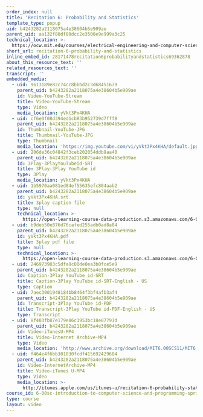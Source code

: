 ```yaml
---
order_index: null
title: 'Recitation 6: Probability and Statistics'
template_type: popup
uid: b4243282a2118075a4e38604b5e909ae
parent_uid: aa132f80df80dcc2e3500e9e999a3c25
technical_location: >-
  https://ocw.mit.edu/courses/electrical-engineering-and-computer-science/6-00sc-introduction-to-computer-science-and-programming-spring-2011/resource-index/recitation-6-probability-and-statistics
short_url: recitation-6-probability-and-statistics
inline_embed_id: 28171478recitation6probabilityandstatistics69362878
about_this_resource_text: ''
related_resources_text: ''
transcript: ''
embedded_media:
  - uid: 9613189e82c74cc8bbbd2c3d68451679
    parent_uid: b4243282a2118075a4e38604b5e909ae
    id: Video-YouTube-Stream
    title: Video-YouTube-Stream
    type: Video
    media_location: yVkt3Px4KHA
  - uid: cf6e0f08d394ed1cb83b952739d7fff8
    parent_uid: b4243282a2118075a4e38604b5e909ae
    id: Thumbnail-YouTube-JPG
    title: Thumbnail-YouTube-JPG
    type: Thumbnail
    media_location: 'https://img.youtube.com/vi/yVkt3Px4KHA/default.jpg'
  - uid: 206de36c04842f3ceb202054ddb9aa40
    parent_uid: b4243282a2118075a4e38604b5e909ae
    id: 3Play-3PlayYouTubeid-SRT
    title: 3Play-3Play YouTube id
    type: 3Play
    media_location: yVkt3Px4KHA
  - uid: 1b5970aa081ed84ef55635efc804aab2
    parent_uid: b4243282a2118075a4e38604b5e909ae
    id: yVkt3Px4KHA.srt
    title: 3play caption file
    type: null
    technical_location: >-
      https://open-learning-course-data-production.s3.amazonaws.com/6-00sc-introduction-to-computer-science-and-programming-spring-2011/715606da33d97671b28e9ef47c4ee075_yVkt3Px4KHA.srt
  - uid: b9deb50e876d76cafed255adb0ad8a84
    parent_uid: b4243282a2118075a4e38604b5e909ae
    id: yVkt3Px4KHA.pdf
    title: 3play pdf file
    type: null
    technical_location: >-
      https://open-learning-course-data-production.s3.amazonaws.com/6-00sc-introduction-to-computer-science-and-programming-spring-2011/285a6c918fec2c4195d5b44910717892_yVkt3Px4KHA.pdf
  - uid: 246973983c5dfa8c80de0ea3b0fce5e9
    parent_uid: b4243282a2118075a4e38604b5e909ae
    id: Caption-3Play YouTube id-SRT
    title: Caption-3Play YouTube id-SRT-English - US
    type: Caption
  - uid: 7aec3001948184bb8464f3bf4afb3af4
    parent_uid: b4243282a2118075a4e38604b5e909ae
    id: Transcript-3Play YouTube id-PDF
    title: Transcript-3Play YouTube id-PDF-English - US
    type: Transcript
  - uid: 8f403fb87e179e86c3953bc18e87791d
    parent_uid: b4243282a2118075a4e38604b5e909ae
    id: Video-iTunesU-MP4
    title: Video-Internet Archive-MP4
    type: Video
    media_location: 'http://www.archive.org/download/MIT6.00SCS11/MIT6_00SCS11_rec06_300k.mp4'
  - uid: f464e4f6bb301030fcdf415692429684
    parent_uid: b4243282a2118075a4e38604b5e909ae
    id: Video-InternetArchive-MP4
    title: Video-iTunes U-MP4
    type: Video
    media_location: >-
      http://itunes.apple.com/us/itunes-u/recitation-6-probability-statistics/id499270153?i=110101545
course_id: 6-00sc-introduction-to-computer-science-and-programming-spring-2011
type: course
layout: video
---
```

